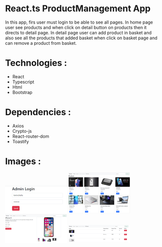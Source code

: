 # React.ts ProductManagement App

<p>
  In this app, firs user must login to be able to see all pages. In home page user see products and when click on detail button on products then it directs to detail page.
  In detail page user can add product in basket and also see all the products that added basket when click on basket page and can remove a product from basket.
</p>

# Technologies :
- React
- Typescript
- Html
- Bootstrap

# Dependencies :
- Axios
- Crypto-js
- React-router-dom
- Toastify

# Images :
<p>
  <img src="https://github.com/OguzhanKtn/React-ProductManagement/blob/main/images/Login.png" width="200">
  <img src="https://github.com/OguzhanKtn/React-ProductManagement/blob/main/images/home.png" width="200">
  <img src="https://github.com/OguzhanKtn/React-ProductManagement/blob/main/images/detail.png" width="200">
  <img src="https://github.com/OguzhanKtn/React-ProductManagement/blob/main/images/basket.png" width="200">
</p>
